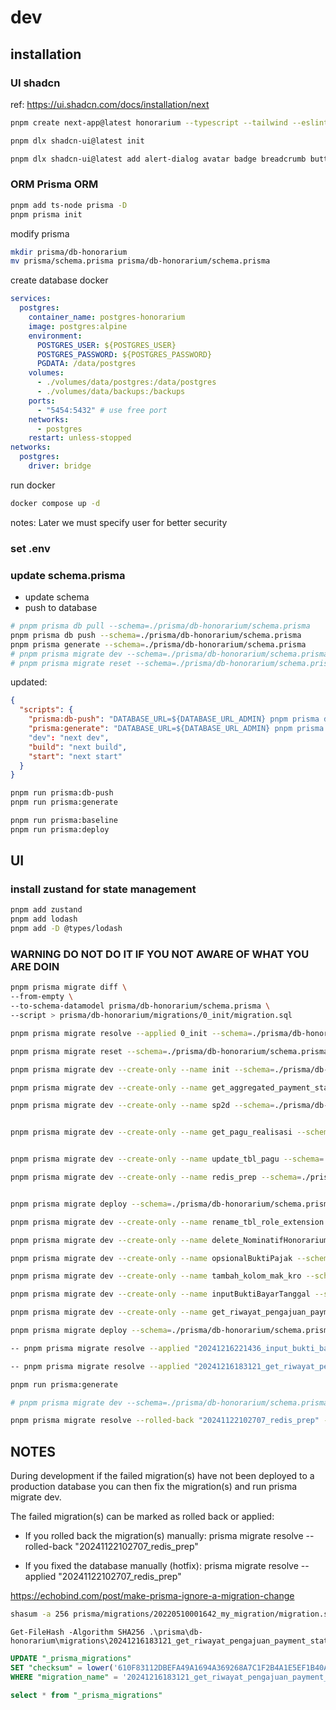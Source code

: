 # dev

## installation

### UI shadcn

ref: <https://ui.shadcn.com/docs/installation/next>

```sh
pnpm create next-app@latest honorarium --typescript --tailwind --eslint

pnpm dlx shadcn-ui@latest init

pnpm dlx shadcn-ui@latest add alert-dialog avatar badge breadcrumb button calendar card checkbox collapsible dialog dropdown-menu form input label navigation-menu pagination popover progress scroll-area separator sheet skeleton sonner switch table @tanstack/react-table tabs textarea toast tooltip
```

### ORM Prisma ORM

```sh
pnpm add ts-node prisma -D
pnpm prisma init
```

modify prisma

```sh
mkdir prisma/db-honorarium
mv prisma/schema.prisma prisma/db-honorarium/schema.prisma
```

create database docker

```yml
services:
  postgres:
    container_name: postgres-honorarium
    image: postgres:alpine
    environment:
      POSTGRES_USER: ${POSTGRES_USER}
      POSTGRES_PASSWORD: ${POSTGRES_PASSWORD}
      PGDATA: /data/postgres
    volumes:
      - ./volumes/data/postgres:/data/postgres
      - ./volumes/data/backups:/backups
    ports:
      - "5454:5432" # use free port
    networks:
      - postgres
    restart: unless-stopped
networks:
  postgres:
    driver: bridge
```

run docker

```sh
docker compose up -d
```

notes:
Later we must specify user for better security

### set .env

### update schema.prisma

- update schema
- push to database

```sh
# pnpm prisma db pull --schema=./prisma/db-honorarium/schema.prisma
pnpm prisma db push --schema=./prisma/db-honorarium/schema.prisma
pnpm prisma generate --schema=./prisma/db-honorarium/schema.prisma
# pnpm prisma migrate dev --schema=./prisma/db-honorarium/schema.prisma
# pnpm prisma migrate reset --schema=./prisma/db-honorarium/schema.prisma
```

updated:

```json
{
  "scripts": {
    "prisma:db-push": "DATABASE_URL=${DATABASE_URL_ADMIN} pnpm prisma db push --schema=./prisma/db-honorarium/schema.prisma",
    "prisma:generate": "DATABASE_URL=${DATABASE_URL_ADMIN} pnpm prisma generate --schema=./prisma/db-honorarium/schema.prisma"
    "dev": "next dev",
    "build": "next build",
    "start": "next start"
  }
}
```

```sh
pnpm run prisma:db-push
pnpm run prisma:generate

```

```sh
pnpm run prisma:baseline
pnpm run prisma:deploy
```

## UI

### install zustand for state management

```sh
pnpm add zustand
pnpm add lodash
pnpm add -D @types/lodash
```

### WARNING DO NOT DO IT IF YOU NOT AWARE OF WHAT YOU ARE DOIN

```sh
pnpm prisma migrate diff \
--from-empty \
--to-schema-datamodel prisma/db-honorarium/schema.prisma \
--script > prisma/db-honorarium/migrations/0_init/migration.sql

pnpm prisma migrate resolve --applied 0_init --schema=./prisma/db-honorarium/schema.prisma
```

```sh
pnpm prisma migrate reset --schema=./prisma/db-honorarium/schema.prisma
```

```sh
pnpm prisma migrate dev --create-only --name init --schema=./prisma/db-honorarium/schema.prisma

pnpm prisma migrate dev --create-only --name get_aggregated_payment_status --schema=./prisma/db-honorarium/schema.prisma

pnpm prisma migrate dev --create-only --name sp2d --schema=./prisma/db-honorarium/schema.prisma


pnpm prisma migrate dev --create-only --name get_pagu_realisasi --schema=./prisma/db-honorarium/schema.prisma


pnpm prisma migrate dev --create-only --name update_tbl_pagu --schema=./prisma/db-honorarium/schema.prisma

pnpm prisma migrate dev --create-only --name redis_prep --schema=./prisma/db-honorarium/schema.prisma


pnpm prisma migrate deploy --schema=./prisma/db-honorarium/schema.prisma

pnpm prisma migrate dev --create-only --name rename_tbl_role_extension --schema=./prisma/db-honorarium/schema.prisma

pnpm prisma migrate dev --create-only --name delete_NominatifHonorarium --schema=./prisma/db-honorarium/schema.prisma

pnpm prisma migrate dev --create-only --name opsionalBuktiPajak --schema=./prisma/db-honorarium/schema.prisma

pnpm prisma migrate dev --create-only --name tambah_kolom_mak_kro --schema=./prisma/db-honorarium/schema.prisma

pnpm prisma migrate dev --create-only --name inputBuktiBayarTanggal --schema=./prisma/db-honorarium/schema.prisma

pnpm prisma migrate dev --create-only --name get_riwayat_pengajuan_payment_status --schema=./prisma/db-honorarium/schema.prisma

pnpm prisma migrate deploy --schema=./prisma/db-honorarium/schema.prisma

-- pnpm prisma migrate resolve --applied "20241216221436_input_bukti_bayar_tanggal" --schema=./prisma/db-honorarium/schema.prisma

-- pnpm prisma migrate resolve --applied "20241216183121_get_riwayat_pengajuan_payment_status" --schema=./prisma/db-honorarium/schema.prisma

pnpm run prisma:generate

# pnpm prisma migrate dev --schema=./prisma/db-honorarium/schema.prisma
```

```sh
pnpm prisma migrate resolve --rolled-back "20241122102707_redis_prep" --schema=./prisma/db-honorarium/schema.prisma
```

## NOTES

During development if the failed migration(s) have not been deployed to a production database you can then fix the migration(s) and run prisma migrate dev.

The failed migration(s) can be marked as rolled back or applied:

- If you rolled back the migration(s) manually:
  prisma migrate resolve --rolled-back "20241122102707_redis_prep"

- If you fixed the database manually (hotfix):
  prisma migrate resolve --applied "20241122102707_redis_prep"

<https://echobind.com/post/make-prisma-ignore-a-migration-change>

```sh
shasum -a 256 prisma/migrations/20220510001642_my_migration/migration.sql
```

```PS
Get-FileHash -Algorithm SHA256 .\prisma\db-honorarium\migrations\20241216183121_get_riwayat_pengajuan_payment_status\migration.sql
```

```sql
UPDATE "_prisma_migrations"
SET "checksum" = lower('610F83112DBEFA49A1694A369268A7C1F2B4A1E5EF1B40A8554834BDB7F1D2F6')
WHERE "migration_name" = '20241216183121_get_riwayat_pengajuan_payment_status'

select * from "_prisma_migrations"
```
